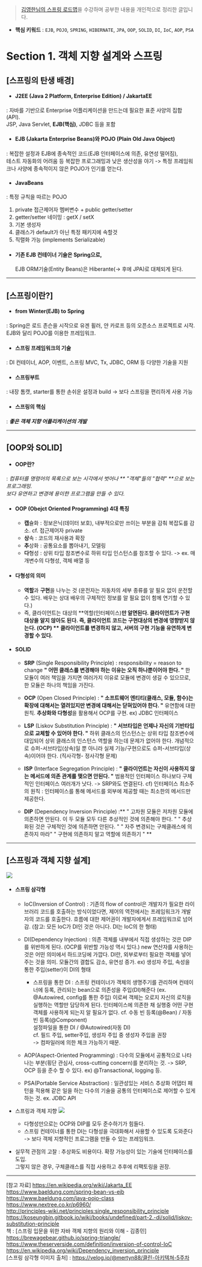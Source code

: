 >[김영한님의 스프링 로드맵](https://www.inflearn.com/roadmaps/373)을 수강하며 공부한 내용을 개인적으로 정리한 글입니다.

- **핵심 키워드** 
: `EJB`, `POJO`, `SPRING`, `HIBERNATE`, `JPA`, `OOP`, `SOLID`, `DI`, `IoC`, `AOP`, `PSA`

# Section 1. 객체 지향 설계와 스프링
## [스프링의 탄생 배경]
- #### J2EE (Java 2 Platform, Enterprise Edition) / JakartaEE
: 자바를 기반으로 Enterprise 어플리케이션을 만드는데 필요한 표준 사양의 집합(API).  
JSP, Java Servlet, **EJB(핵심)**, JDBC 등을 포함 
- #### EJB (Jakarta Enterprise Beans)와 POJO (Plain Old Java Object)
: 복잡한 설정과 EJB에 종속적인 코드(EJB 인터페이스에 의존, 유연성 떨어짐),  
테스트 자동화의 어려움 등 복잡한 프로그래밍과 낮은 생산성을 야기
-> 특정 프레임워크나 사양에 종속적이지 않은 POJO가 인기를 얻는다.
- #### JavaBeans
: 특정 규칙을 따르는 POJO
  1. private 접근제어자 멤버변수 + public getter/setter
  2. getter/setter 네이밍 : getX / setX
  3. 기본 생성자
  4. 클래스가 default가 아닌 특정 패키지에 속할것
  5. 직렬화 가능 (implements Serializable)
- #### 기존 EJB 컨테이너 기술은 Spring으로,
  EJB ORM기술(Entity Beans)은 Hiberante(-> 후에 JPA)로 대체되게 된다.

------------------

## [스프링이란?]
- #### from Winter(EJB) to Spring 
: Spring은 로드 존슨을 시작으로 유겐 휠러, 얀 카로프 등의 오픈소스 프로젝트로 시작. EJB와 달리 POJO를 이용한 프레임워크.
- #### 스프링 프레임워크의 기술 
: DI 컨테이너, AOP, 이벤트, 스프링 MVC, Tx, JDBC, ORM 등 다양한 기술을 지원
- #### 스프링부트
: 내장 톰캣, starter를 통한 손쉬운 설정과 build -> 보다 스프링을 편리하게 사용 가능
- #### 스프링의 핵심
: _**좋은 객체 지향 어플리케이션의 개발**_

------------------

## [OOP와 SOLID]
- #### OOP란?
: _컴퓨터를 명령어의 목록으로 보는 시각에서 벗어나 ** "객체"들의 "협력" **으로 보는 프로그래밍.  
보다 유연하고 변경에 용이한 프로그램을 만들 수 있다._
- #### OOP (Obejct Oriented Programming) 4대 특징
  - **캡**슐화 
   : 정보은닉(데이터 보호), 내부적으로만 쓰이는 부분을 감춰 복잡도를 감소. cf. 접근제어자 private
  - **상**속 : 코드의 재사용과 확장
  - **추**상화 : 공통요소를 뽑아내기, 모델링
  - **다**형성
  : 상위 타입 참조변수로 하위 타입 인스턴스를 참조할 수 있다.
  -> ex. 매개변수의 다형성, 객체 배열 등
  
- #### 다형성의 의미
  - **역할**과 **구현**을 나누는 것
  (운전자는 자동차의 세부 종류를 알 필요 없이 운전할 수 있다.
   배우는 상대 배우의 구체적인 정보를 알 필요 없이 함께 연기할 수 있다.)
  - 즉, 클라이언트는 대상의 **역할(인터페이스)**만 알면된다.
    클라이언트가 **구현** 대상을 알지 않아도 된다.
    즉, 클라이언트 코드는 구현대상의 변경에 영향받지 않는다. **(OCP)**
    ** 클라이언트를 변경하지 않고, 서버의 구현 기능을 유연하게 변경할 수 있다.**
   

- #### SOLID
  - **SRP** (Single Responsibility Principle)
    : responsibility = reason to change
      **" 어떤 클래스를 변경해야 하는 이유는 오직 하나뿐이어야 한다. "**
      한 모듈이 여러 책임을 가지면 여러가지 이유로 모듈에 변경이 생길 수 있으므로, 한 모듈은 하나의 책임을 가진다.
  
  - **OCP** (Open Closed Principle)
      : **" 소프트웨어 엔티티(클래스, 모듈, 함수)는 확장에 대해서는 열려있지만 변경에 대해서는 닫혀있어야 한다. "**
      유연함에 대한 원칙. **추상화와 다형성**을 활용해서 OCP를 구현. ex) JDBC 인터페이스
  
  - **LSP** (Liskov Substitution Principle)
      : **" 서브타입은 언제나 자신의 기반타입으로 교체할 수 있어야 한다. "**
      하위 클래스의 인스턴스는 상위 타입 참조변수에 대입되어 상위 클래스의 인스턴스 역할을 하는데 문제가 없어야 한다.
      개념적으로 슈퍼-서브타입(상속)일 뿐 아니라 실제 기능/구현으로도 슈퍼-서브타입(상속)이어야 한다. (직사각형- 정사각형 문제)
  
  - **ISP** (Interface Segregation Principle)
      : **" 클라이언트는 자신이 사용하지 않는 메서드에 의존 관계를 맺으면 안된다. "**
      범용적인 인터페이스 하나보다 구체적인 인터페이스 여러개가 낫다.
      -> SRP와도 연결된다.
      cf) 인터페이스 최소주의 원칙 : 인터페이스를 통해 메서드를 외부에 제공할 때는 최소한의 메서드만 제공한다.

  - **DIP** (Dependency Inversion Principle)
     :** " 고차원 모듈은 저차원 모듈에 의존하면 안된다.
      이 두 모듈 모두 다른 추상적인 것에 의존해야 한다. "
      " 추상화된 것은 구체적인 것에 의존하면 안된다. "
      " 자주 변경되는 구체클래스에 의존하지 마라"
      " 구현에 의존하지 말고 역할에 의존하기 " **
  
------------------
  
## [스프링과 객체 지향 설계]
![](./images_mj/cleancode.png)
- #### 스프링 삼각형
  - IoC(Inversion of Control)
  : 기존의 flow of control은 개발자가 필요한 라이브러리 코드를 호출하는 방식이었다면,
제어의 역전에서는 프레임워크가 개발자의 코드를 호출한다. 
  흐름에 대한 제어권이 개발자에게서 프레임워크로 넘어감.
  (참고: 모든 IoC가 DI인 것은 아니다. DI는 IoC의 한 형태)
  
  - DI(Dependency Injection)
  : 의존 객체를 내부에서 직접 생성하는 것은 DIP를 위반하게 된다. (OCP를 위반할 가능성 역시 있다.)
   new 연산자를 사용하는 것은 어떤 의미에서 하드코딩에 가깝다.
  DI란, 외부로부터 필요한 객체를 넣어주는 것을 의미. 모듈간의 결합도 감소, 유연성 증가. 
  ex) 생성자 주입, 속성을 통한 주입(setter)이 DI의 형태
    - 스프링을 통한 DI
  : 스프링 컨테이너가 객체의 생명주기를 관리하며 컨테이너에 등록, 관리되는 bean으로 의존성을 주입(DI)해준다 (ex. @Autowired, config를 통한 주입)
이로써 객체는 오로지 자신의 로직을 실행하는 역할만 담당하게 된다. 인터페이스에 의존한 채 실행중 어떤 구현 객체를 사용하게 되는지 알 필요가 없다.
    cf. 수동 빈 등록(@Bean) / 자동 빈 등록(@Component)  
    설정파일을 통한 DI / @Autowired(자동 DI)  
    cf. 필드 주입, setter주입, 생성자 주입 중 생성자 주입을 권장  
    -> 컴파일러에 의한 체크 가능하기 때문.
  
    
  - AOP(Aspect-Oriented Programming)
  : 다수의 모듈에서 공통적으로 나타나는 부분(횡단 관심사, cross-cutting concern)를 분리하는 것. -> SRP, OCP 등을 준수 할 수 있다.
  ex) @Transactional, logging 등. 
  
  - PSA(Portable Service Abstraction)
  : 일관성있는 서비스 추상화
  어댑터 패턴을 적용해 같은 일을 하는 다수의 기술을 공통의 인터페이스로 제어할 수 있게 하는 것.
  ex. JDBC API
  
- 스프링과 객체 지향
![](./images_mj/dip_ocp.png)
  - 다형성만으로는 OCP와 DIP를 모두 준수하기가 힘들다.
  - 스프링 컨테이너를 통한 DI는 다형성을 극대화해서 사용할 수 있도록 도와준다  
  -> 보다 객체 지향적인 프로그램을 만들 수 있는 프레임워크.
- 실무적 관점의 고찰
: 추상화도 비용이다. 확장 가능성이 있는 기술에 인터페이스를 도입.  
그렇지 않은 경우, 구체클래스를 직접 사용하고 추후에 리팩토링을 권장.


------------------

[참고 자료]
https://en.wikipedia.org/wiki/Jakarta_EE  
https://www.baeldung.com/spring-bean-vs-ejb  
https://www.baeldung.com/java-pojo-class  
https://www.nextree.co.kr/p6960/  
http://principles-wiki.net/principles:single_responsibility_principle  
https://koseungbin.gitbook.io/wiki/books/undefined/part-2.-di/solid/liskov-substitution-principle  
책 : [스프링 입문을 위한 자바 객체 지향의 원리와 이해 - 김종민]  
https://brewagebear.github.io/spring-triangle/  
https://www.theserverside.com/definition/inversion-of-control-IoC  
https://en.wikipedia.org/wiki/Dependency_inversion_principle  
[스프링 삼각형 이미지 출처]  : https://velog.io/@mertyn88/클린-아키텍쳐-5주차

